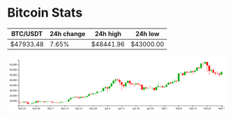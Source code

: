 # Bitcoin Stats

BTC/USDT|24h change|24h high|24h low|
|---|---|---|---|
|$47933.48|7.65%|$48441.96|$43000.00|

<img src="./chart.svg">
